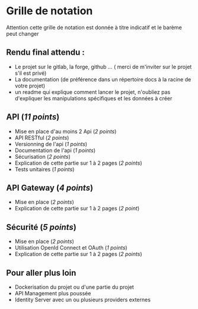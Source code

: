 # Grille de notation 

Attention cette grille de notation est donnée à titre indicatif et le barème peut changer 

## Rendu final attendu :

- Le projet sur le gitlab, la forge, github ... ( merci de m'inviter sur le projet s'il est privé)
- La documentation (de préférence dans un répertoire docs à la racine de votre projet)
- un readme qui explique comment lancer le projet, n'oubliez pas d'expliquer les manipulations spécifiques et les données à créer

## API (*11 points*)

- Mise en place d'au moins 2 Api (*2 points*)
- API RESTful (*2 points*)
- Versionning de l'api (*1 points*)
- Documentation de l'api (*1 points*)
- Sécurisation (*2 points*)
- Explication de cette partie sur 1 à 2 pages (*2 points*)
- Tests unitaires (*1 points*)

## API Gateway (*4 points*)

- Mise en place (*2 points*)
- Explication de cette partie sur 1 à 2 pages (*2 point*)

## Sécurité (*5 points*)

- Mise en place (*2 points*)
- Utilisation OpenId Connect et OAuth (*1 points*)
- Explication de cette partie sur 1 à 2 pages (*2 points*)

## Pour aller plus loin 

- Dockerisation du projet ou d'une partie du projet 
- API Management plus poussée 
- Identity Server avec un ou plusieurs providers externes 
